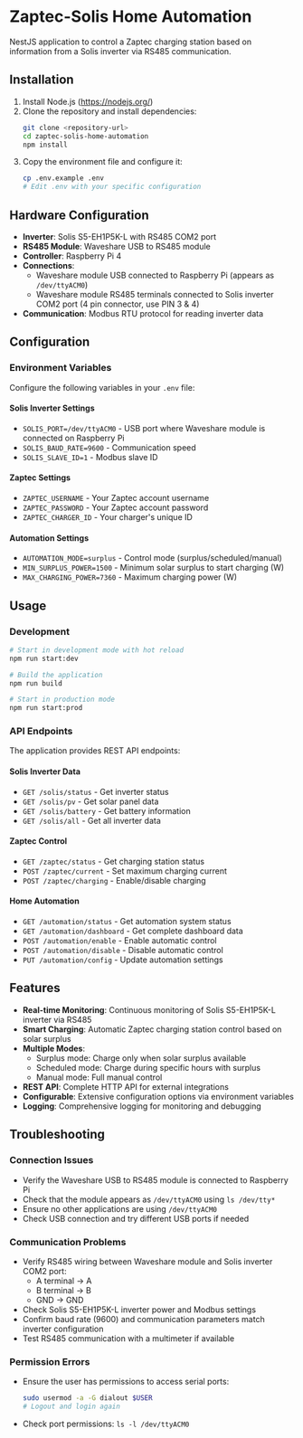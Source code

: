# Zaptec-Solis Home Automation

NestJS application to control a Zaptec charging station based on information from a Solis inverter via RS485 communication.

## Installation

1. Install Node.js (https://nodejs.org/)
2. Clone the repository and install dependencies:
   ```bash
   git clone <repository-url>
   cd zaptec-solis-home-automation
   npm install
   ```
3. Copy the environment file and configure it:
   ```bash
   cp .env.example .env
   # Edit .env with your specific configuration
   ```

## Hardware Configuration

- **Inverter**: Solis S5-EH1P5K-L with RS485 COM2 port
- **RS485 Module**: Waveshare USB to RS485 module
- **Controller**: Raspberry Pi 4
- **Connections**:
  - Waveshare module USB connected to Raspberry Pi (appears as `/dev/ttyACM0`)
  - Waveshare module RS485 terminals connected to Solis inverter COM2 port (4 pin connector, use PIN 3 & 4)
- **Communication**: Modbus RTU protocol for reading inverter data

## Configuration

### Environment Variables

Configure the following variables in your `.env` file:

#### Solis Inverter Settings

- `SOLIS_PORT=/dev/ttyACM0` - USB port where Waveshare module is connected on Raspberry Pi
- `SOLIS_BAUD_RATE=9600` - Communication speed
- `SOLIS_SLAVE_ID=1` - Modbus slave ID

#### Zaptec Settings

- `ZAPTEC_USERNAME` - Your Zaptec account username
- `ZAPTEC_PASSWORD` - Your Zaptec account password
- `ZAPTEC_CHARGER_ID` - Your charger's unique ID

#### Automation Settings

- `AUTOMATION_MODE=surplus` - Control mode (surplus/scheduled/manual)
- `MIN_SURPLUS_POWER=1500` - Minimum solar surplus to start charging (W)
- `MAX_CHARGING_POWER=7360` - Maximum charging power (W)

## Usage

### Development

```bash
# Start in development mode with hot reload
npm run start:dev

# Build the application
npm run build

# Start in production mode
npm run start:prod
```

### API Endpoints

The application provides REST API endpoints:

#### Solis Inverter Data

- `GET /solis/status` - Get inverter status
- `GET /solis/pv` - Get solar panel data
- `GET /solis/battery` - Get battery information
- `GET /solis/all` - Get all inverter data

#### Zaptec Control

- `GET /zaptec/status` - Get charging station status
- `POST /zaptec/current` - Set maximum charging current
- `POST /zaptec/charging` - Enable/disable charging

#### Home Automation

- `GET /automation/status` - Get automation system status
- `GET /automation/dashboard` - Get complete dashboard data
- `POST /automation/enable` - Enable automatic control
- `POST /automation/disable` - Disable automatic control
- `PUT /automation/config` - Update automation settings

## Features

- **Real-time Monitoring**: Continuous monitoring of Solis S5-EH1P5K-L inverter via RS485
- **Smart Charging**: Automatic Zaptec charging station control based on solar surplus
- **Multiple Modes**:
  - Surplus mode: Charge only when solar surplus available
  - Scheduled mode: Charge during specific hours with surplus
  - Manual mode: Full manual control
- **REST API**: Complete HTTP API for external integrations
- **Configurable**: Extensive configuration options via environment variables
- **Logging**: Comprehensive logging for monitoring and debugging

## Troubleshooting

### Connection Issues

- Verify the Waveshare USB to RS485 module is connected to Raspberry Pi
- Check that the module appears as `/dev/ttyACM0` using `ls /dev/tty*`
- Ensure no other applications are using `/dev/ttyACM0`
- Check USB connection and try different USB ports if needed

### Communication Problems

- Verify RS485 wiring between Waveshare module and Solis inverter COM2 port:
  - A terminal → A
  - B terminal → B
  - GND → GND
- Check Solis S5-EH1P5K-L inverter power and Modbus settings
- Confirm baud rate (9600) and communication parameters match inverter configuration
- Test RS485 communication with a multimeter if available

### Permission Errors

- Ensure the user has permissions to access serial ports:
  ```bash
  sudo usermod -a -G dialout $USER
  # Logout and login again
  ```
- Check port permissions: `ls -l /dev/ttyACM0`
